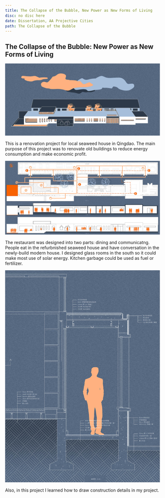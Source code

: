 ```yaml
---
title: The Collapse of the Bubble, New Power as New Forms of Living
disc: no disc here
date: Dissertation, AA Projective Cities
path: The Collapse of the Bubble
---
```

<special>
</special>

## The Collapse of the Bubble: New Power as New Forms of Living

![Perspective](../images/articles/design_03/Perspective.jpg)

This is a renovation project for local seaweed house in Qingdao. The main purpose of this project was to renovate old buildings to reduce energy consumption and make economic profit.

![Analysis](../images/articles/design_03/Analysis.jpg)

The restaurant was designed into two parts: dining and communicatng. People eat in the refurbnished seaweed house and have conversation in the newly-build modern house. I designed glass rooms in the south so it could make most use of solar energy. Kitchen garbage could be used as fuel or fertilizer.  

![Construction](../images/articles/design_03/Construction.jpg)

Also, in this project I learned how to draw construction details in my project.